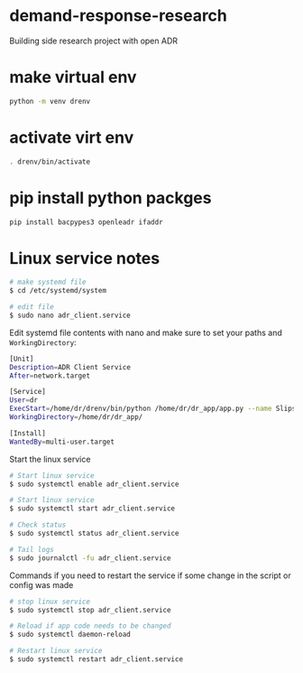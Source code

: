 # demand-response-research
Building side research project with open ADR


# make virtual env
```bash
python -m venv drenv
```

# activate virt env
```bash
. drenv/bin/activate
```

# pip install python packges
```bash
pip install bacpypes3 openleadr ifaddr
```

# Linux service notes
```bash
# make systemd file
$ cd /etc/systemd/system

# edit file
$ sudo nano adr_client.service
```

Edit systemd file contents with nano and make sure to set your paths and `WorkingDirectory`:
```bash
[Unit]
Description=ADR Client Service
After=network.target

[Service]
User=dr
ExecStart=/home/dr/drenv/bin/python /home/dr/dr_app/app.py --name Slipstream --instance 3056672 --debug
WorkingDirectory=/home/dr/dr_app/

[Install]
WantedBy=multi-user.target

```

Start the linux service
```bash
# Start linux service
$ sudo systemctl enable adr_client.service

# Start linux service
$ sudo systemctl start adr_client.service

# Check status
$ sudo systemctl status adr_client.service

# Tail logs
$ sudo journalctl -fu adr_client.service
```

Commands if you need to restart the service if some change in the script or config was made
```bash
# stop linux service
$ sudo systemctl stop adr_client.service

# Reload if app code needs to be changed
$ sudo systemctl daemon-reload

# Restart linux service
$ sudo systemctl restart adr_client.service
```